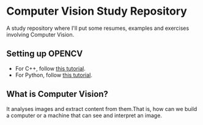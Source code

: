 # Computer Vision Study Repository
 A study repository where I'll put some resumes, examples and exercises involving Computer Vision.

## Setting up OPENCV

- For C++, follow [this tutorial](https://www.geeksforgeeks.org/how-to-install-opencv-in-c-on-linux/).
- For Python, follow [this tutorial](https://docs.opencv.org/4.x/d2/de6/tutorial_py_setup_in_ubuntu.html).

## What is Computer Vision?
It analyses images and extract content from them.That is, how can we build a computer or a machine that can see and interpret an image.
 